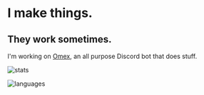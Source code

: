 # I make things.
## They work sometimes.

I'm working on [Omex](https://discord.com/api/oauth2/authorize?client_id=874826554960658532&permissions=1101662645254&scope=applications.commands%20bot), an all purpose Discord bot that does stuff. 

![stats](https://github-readme-stats-glxryx.vercel.app/api?username=glxryx&custom_title=GitHub%20Stats&count_private=true&show_icons=true&theme=dark)

![languages](https://github-readme-stats-glxryx.vercel.app/api/top-langs/?username=glxryx&theme=dark)
